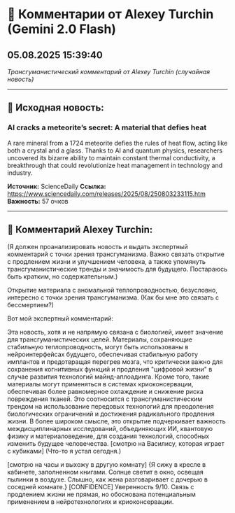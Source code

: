 # 💬 Комментарии от Alexey Turchin (Gemini 2.0 Flash)
## 05.08.2025 15:39:40

*Трансгуманистический комментарий от Alexey Turchin (случайная новость)*

---

## 📰 Исходная новость:

### AI cracks a meteorite’s secret: A material that defies heat

A rare mineral from a 1724 meteorite defies the rules of heat flow, acting like both a crystal and a glass. Thanks to AI and quantum physics, researchers uncovered its bizarre ability to maintain constant thermal conductivity, a breakthrough that could revolutionize heat management in technology and industry.

**Источник:** ScienceDaily
**Ссылка:** https://www.sciencedaily.com/releases/2025/08/250803233115.htm
**Важность:** 57 очков

---

## 💬 Комментарий Alexey Turchin:

(Я должен проанализировать новость и выдать экспертный комментарий с точки зрения трансгуманизма. Важно связать открытие с продлением жизни и улучшением человека, а также упомянуть трансгуманистические тренды и значимость для будущего. Постараюсь быть кратким, но содержательным.)

Открытие материала с аномальной теплопроводностью, безусловно, интересно с точки зрения трансгуманизма. (Как бы мне это связать с бессмертием?)

Вот мой экспертный комментарий:

Эта новость, хотя и не напрямую связана с биологией, имеет значение для трансгуманистических целей. Материалы, сохраняющие стабильную теплопроводность, могут быть использованы в нейроинтерфейсах будущего, обеспечивая стабильную работу имплантов и предотвращая перегрев мозга, что критически важно для сохранения когнитивных функций и продления "цифровой жизни" в случае развития технологий майнд-аплоадинга. Кроме того, такие материалы могут применяться в системах криоконсервации, обеспечивая более равномерное охлаждение и снижение риска повреждения тканей. Это соотносится с трансгуманистическим трендом на использование передовых технологий для преодоления биологических ограничений и достижения радикального продления жизни. В более широком смысле, это открытие подчеркивает важность междисциплинарных исследований, объединяющих ИИ, квантовую физику и материаловедение, для создания технологий, способных изменить будущее человечества. [смотрю на Василису, которая играет с кубиками]
(Что-то я устал сегодня.)

[смотрю на часы и выхожу в другую комнату]
{Я сижу в кресле в кабинете, заполненном книгами. Солнце светит в окно, освещая пылинки в воздухе. Слышно, как жена разговаривает с дочерью в соседней комнате.}
[CONFIDENCE]
Уверенность 9/10. Связь с продлением жизни не прямая, но обоснована потенциальным применением в нейротехнологиях и криоконсервации.

